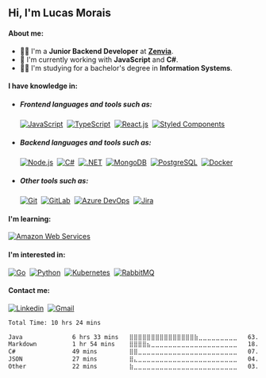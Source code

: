 ## Hi, I'm Lucas Morais

#### About me:

- :man_technologist:&nbsp;I'm a **Junior Backend Developer** at [**Zenvia**](https://www.zenvia.com/ "Zenvia Site").
- :telescope:&nbsp;I'm currently working with **JavaScript** and **C#**.
- :man_student:&nbsp;I'm studying for a bachelor's degree in **Information Systems**.

#### I have knowledge in:

- ##### Frontend languages and tools such as:
  [![JavaScript](https://img.shields.io/badge/-JavaScript-111?style=flat&logo=javascript "JavaScript")](https://developer.mozilla.org/en-US/docs/Web/JavaScript)&nbsp; 
  [![TypeScript](https://img.shields.io/badge/-TypeScript-111?style=flat&logo=typescript "TypeScript")](https://www.typescriptlang.org/)&nbsp;
  [![React.js](https://img.shields.io/badge/-React.js-111?style=flat&logo=react "React.js")](https://reactjs.org/)&nbsp;
  [![Styled Components](https://img.shields.io/badge/-Styled--Components-111?style=flat&logo=styled-components&logoColor=fff "Styled-Components")](https://styled-components.com/)&nbsp; <br/>

- ##### Backend languages and tools such as:
  [![Node.js](https://img.shields.io/badge/-Node.js-111?style=flat&logo=node.js "Node.js")](https://nodejs.org/en/)&nbsp; 
  [![C#](https://img.shields.io/badge/-C%23-111?style=flat&logo=csharp&logoColor=239120 "C Sharp")](https://learn.microsoft.com/en-us/dotnet/csharp/)&nbsp; 
  [![.NET](https://img.shields.io/badge/-.NET-111?style=flat&logo=dotnet&logoColor=512BD4 ".NET")](https://dotnet.microsoft.com/en-us/)&nbsp;
  [![MongoDB](https://img.shields.io/badge/-MongoDB-111?style=flat&logo=mongodb "MongoDB")](https://www.mongodb.com/)&nbsp; 
  [![PostgreSQL](https://img.shields.io/badge/-PostgreSQL-111?style=flat&logo=postgresql "PostgreSQL")](https://www.postgresql.org/)&nbsp; 
  [![Docker](https://img.shields.io/badge/-Docker-111?style=flat&logo=docker "Docker")](https://www.docker.com/)&nbsp; <br/>

- ##### Other tools such as:
  [![Git](https://img.shields.io/badge/-Git-111?style=flat&logo=git "Git")](https://git-scm.com/)&nbsp;
  [![GitLab](https://img.shields.io/badge/-GitLab-111?style=flat&logo=GitLab "GitLab")](https://about.gitlab.com/)&nbsp;
  [![Azure DevOps](https://img.shields.io/badge/-Azure%20DevOps-111?style=flat&logo=Azure%20DevOps&logoColor=0078D7 "Azure DevOps")](https://azure.microsoft.com/en-us/products/devops)&nbsp; 
  [![Jira](https://img.shields.io/badge/-Jira-111?style=flat&logo=jira "Jira")](https://www.atlassian.com/software/jira)&nbsp;
  
#### I'm learning:

  [![Amazon Web Services](https://img.shields.io/badge/-AWS-111?style=flat&logo=amazon%20aws&logoColor=FF9900 "AWS")](https://aws.amazon.com/)&nbsp;

#### I'm interested in:

[![Go](https://img.shields.io/badge/-Go-111?style=flat&logo=go "Go")](https://go.dev/)&nbsp;
[![Python](https://img.shields.io/badge/-Python-111?style=flat&logo=Python "Python")](https://www.python.org/)&nbsp;
[![Kubernetes](https://img.shields.io/badge/-Kubernetes-111?style=flat&logo=kubernetes&logoColor=326CE5 "Kubernetes")](https://kubernetes.io/)&nbsp;
[![RabbitMQ](https://img.shields.io/badge/-RabbitMQ-111?style=flat&logo=Rabbitmq "RabbitMQ")](https://www.rabbitmq.com/)&nbsp;



#### Contact me:

[![Linkedin](https://img.shields.io/badge/-Lucas%20Morais-0A66C2?style=flat&logo=linkedin&logoColor=fff "Linkedin")](https://www.linkedin.com/in/lucas-morais-santos/)&nbsp;
[![Gmail](https://img.shields.io/badge/-lucas14.morais@gmail.com-EA4335?style=flat&logo=gmail&logoColor=fff "Gmail")](mailto:lucas14.morais@gmail.com)&nbsp; <br/>


<!--START_SECTION:waka-->

```txt
Total Time: 10 hrs 24 mins

Java              6 hrs 33 mins   ⣿⣿⣿⣿⣿⣿⣿⣿⣿⣿⣿⣿⣿⣿⣿⣷⣀⣀⣀⣀⣀⣀⣀⣀⣀   63.03 %
Markdown          1 hr 54 mins    ⣿⣿⣿⣿⣦⣀⣀⣀⣀⣀⣀⣀⣀⣀⣀⣀⣀⣀⣀⣀⣀⣀⣀⣀⣀   18.29 %
C#                49 mins         ⣿⣿⣀⣀⣀⣀⣀⣀⣀⣀⣀⣀⣀⣀⣀⣀⣀⣀⣀⣀⣀⣀⣀⣀⣀   07.89 %
JSON              27 mins         ⣿⣄⣀⣀⣀⣀⣀⣀⣀⣀⣀⣀⣀⣀⣀⣀⣀⣀⣀⣀⣀⣀⣀⣀⣀   04.43 %
Other             22 mins         ⣷⣀⣀⣀⣀⣀⣀⣀⣀⣀⣀⣀⣀⣀⣀⣀⣀⣀⣀⣀⣀⣀⣀⣀⣀   03.57 %
```

<!--END_SECTION:waka-->

